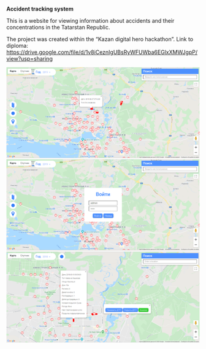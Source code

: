 **Accident tracking system**

This is a website for viewing information about accidents and their concentrations in the Tatarstan Republic.

The project was created within the “Kazan digital hero hackathon”.
Link to diploma: https://drive.google.com/file/d/1v8iCeznIgUBsRyWFUWba6EGlxXMWJgpP/view?usp=sharing

<img src="https://github.com/vladimirKa002/Kazan-digital-hero-hackathon/blob/master/Pictures/KazanHackathon%201.PNG"/>
<img src="https://github.com/vladimirKa002/Kazan-digital-hero-hackathon/blob/master/Pictures/KazanHackathon%202.PNG"/>
<img src="https://github.com/vladimirKa002/Kazan-digital-hero-hackathon/blob/master/Pictures/KazanHackathon%203.PNG"/>
